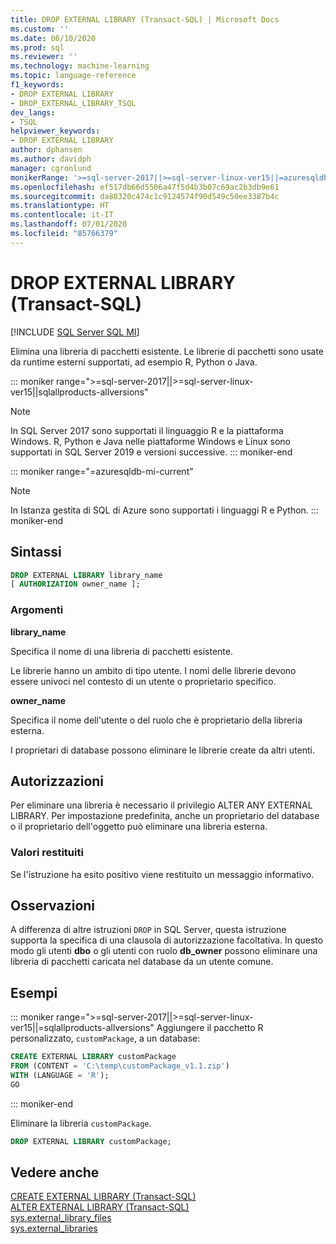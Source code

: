```yaml
---
title: DROP EXTERNAL LIBRARY (Transact-SQL) | Microsoft Docs
ms.custom: ''
ms.date: 06/10/2020
ms.prod: sql
ms.reviewer: ''
ms.technology: machine-learning
ms.topic: language-reference
f1_keywords:
- DROP EXTERNAL LIBRARY
- DROP_EXTERNAL_LIBRARY_TSQL
dev_langs:
- TSQL
helpviewer_keywords:
- DROP EXTERNAL LIBRARY
author: dphansen
ms.author: davidph
manager: cgronlund
monikerRange: '>=sql-server-2017||>=sql-server-linux-ver15||=azuresqldb-mi-current||=sqlallproducts-allversions'
ms.openlocfilehash: ef517db66d5506a47f5d4b3b07c69ac2b3db9e61
ms.sourcegitcommit: da88320c474c1c9124574f90d549c50ee3387b4c
ms.translationtype: HT
ms.contentlocale: it-IT
ms.lasthandoff: 07/01/2020
ms.locfileid: "85766379"
---
```

# <a name="drop-external-library-transact-sql"></a>DROP EXTERNAL LIBRARY (Transact-SQL)  
[!INCLUDE [SQL Server SQL MI](../../includes/applies-to-version/sql-asdbmi.md)]

Elimina una libreria di pacchetti esistente. Le librerie di pacchetti sono usate da runtime esterni supportati, ad esempio R, Python o Java.

::: moniker range=">=sql-server-2017||>=sql-server-linux-ver15||sqlallproducts-allversions"
> [!NOTE]
> In SQL Server 2017 sono supportati il linguaggio R e la piattaforma Windows. R, Python e Java nelle piattaforme Windows e Linux sono supportati in SQL Server 2019 e versioni successive.
::: moniker-end

::: moniker range="=azuresqldb-mi-current"
> [!NOTE]
> In Istanza gestita di SQL di Azure sono supportati i linguaggi R e Python.
::: moniker-end

## <a name="syntax"></a>Sintassi

```sql
DROP EXTERNAL LIBRARY library_name
[ AUTHORIZATION owner_name ];
```

### <a name="arguments"></a>Argomenti

**library_name**

Specifica il nome di una libreria di pacchetti esistente.

Le librerie hanno un ambito di tipo utente. I nomi delle librerie devono essere univoci nel contesto di un utente o proprietario specifico.

**owner_name**

Specifica il nome dell'utente o del ruolo che è proprietario della libreria esterna.

I proprietari di database possono eliminare le librerie create da altri utenti.

## <a name="permissions"></a>Autorizzazioni

Per eliminare una libreria è necessario il privilegio ALTER ANY EXTERNAL LIBRARY. Per impostazione predefinita, anche un proprietario del database o il proprietario dell'oggetto può eliminare una libreria esterna.

### <a name="return-values"></a>Valori restituiti

Se l'istruzione ha esito positivo viene restituito un messaggio informativo.

## <a name="remarks"></a>Osservazioni

A differenza di altre istruzioni `DROP` in SQL Server, questa istruzione supporta la specifica di una clausola di autorizzazione facoltativa. In questo modo gli utenti **dbo** o gli utenti con ruolo **db_owner** possono eliminare una libreria di pacchetti caricata nel database da un utente comune.

## <a name="examples"></a>Esempi

::: moniker range=">=sql-server-2017||>=sql-server-linux-ver15||=sqlallproducts-allversions"
Aggiungere il pacchetto R personalizzato, `customPackage`, a un database:

```sql
CREATE EXTERNAL LIBRARY customPackage 
FROM (CONTENT = 'C:\temp\customPackage_v1.1.zip')
WITH (LANGUAGE = 'R');
GO
```
::: moniker-end

Eliminare la libreria `customPackage`.

```sql
DROP EXTERNAL LIBRARY customPackage;
```

## <a name="see-also"></a>Vedere anche

[CREATE EXTERNAL LIBRARY (Transact-SQL)](create-external-library-transact-sql.md)  
[ALTER EXTERNAL LIBRARY (Transact-SQL)](alter-external-library-transact-sql.md)  
[sys.external_library_files](../../relational-databases/system-catalog-views/sys-external-library-files-transact-sql.md)  
[sys.external_libraries](../../relational-databases/system-catalog-views/sys-external-libraries-transact-sql.md)  
